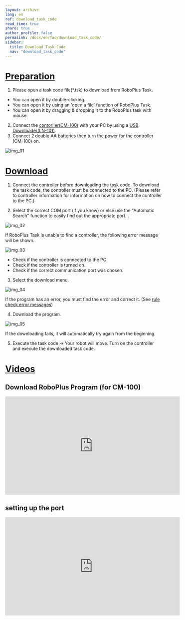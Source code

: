 ```yaml
---
layout: archive
lang: en
ref: download_task_code
read_time: true
share: true
author_profile: false
permalink: /docs/en/faq/download_task_code/
sidebar:
  title: Download Task Code
  nav: "download_task_code"
---
```


# [Preparation](#preparation)
1. Please open a task code file(*.tsk) to download from RoboPlus Task.
  - You can open it by double-clicking.
  - You can open it by using an 'open a file' function of RoboPlus Task.
  - You can open it by dragging & dropping  it to  the RoboPlus task with mouse.

2. Connect the [contorller(CM-100)][cm-100] with your PC by using a [USB Downloader(LN-101)][ln-101].
3. Connect 2 double AA batteries then turn the power for the controller (CM-100) on.

  ![img_01][img_01]

# [Download](#download)

1. Connect the controller before downloading the task code. To download the task code, the controller must be connected to the PC. (Please refer to controller information for information on how to connect the controller to the PC.)

2. Select the correct COM port (if you know) or else use the "Automatic Search" function  to easily find out the appropriate port. .

  ![img_02][img_02]

  If RoboPlus Task is unable to find a controller, the following error message will be shown.

  ![img_03][img_03]

  - Check if the controller is connected to the PC.
  - Check if the controller is turned on.
  - Check if the correct communication port was chosen.

3. Select the download menu.

  ![img_04][img_04]

  If the program has an error, you must find the error and correct it. (See [rule check error messages][task-rule-check])

4. Download the program.

  ![img_05][img_05]

  If the downloading fails, it will automatically try again from the beginning.

5. Execute the task code -> Your robot will move. Turn on the controller and execute the downloaded task code.

# [Videos](#videos)

## Download RoboPlus Program (for CM-100)

<iframe width="560" height="315" src="https://www.youtube.com/embed/3mDP9BW-Q0E" frameborder="0" allowfullscreen></iframe>

## setting up the port

<iframe width="560" height="315" src="https://www.youtube.com/embed/UlD4C1XMsgo" frameborder="0" allowfullscreen></iframe>

[img_01]: /emanual/assets/images/edu/task_download_01.jpg
[img_02]: /emanual/assets/images/edu/task_download_02.png
[img_03]: /emanual/assets/images/edu/task_download_03.png
[img_04]: /emanual/assets/images/edu/task_download_04.png
[img_05]: /emanual/assets/images/edu/task_download_05.png
[task-rule-check]: /emanual/docs/en/software/rplus1/task/task_misc/#rule-check
[ln-101]: /emanual/docs/en/parts/interface/ln_101/
[cm-100]: /emanual/docs/en/parts/controller/cm_100/
